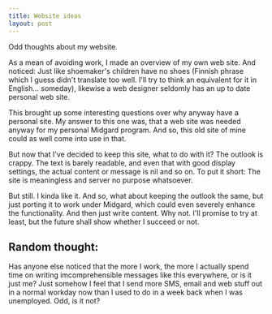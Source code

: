 ```yaml
---
title: Website ideas
layout: post
---
```

Odd thoughts about my website.

As a mean of avoiding work, I made an overview of my own web site. And noticed: Just like shoemaker's children have no shoes (Finnish phrase which I guess didn't translate too well. I'll try to think an equivalent for it in English... someday), likewise a web designer seldomly has an up to date personal web site.

This brought up some interesting questions over why anyway have a personal site. My answer to this one was, that a web site was needed anyway for my personal Midgard program. And so, this old site of mine could as well come into use in that.

But now that I've decided to keep this site, what to do with it? The outlook is crappy. The text is barely readable, and even that with good display settings, the actual content or message is nil and so on. To put it short: The site is meaningless and server no purpose whatsoever.

But still. I kinda like it. And so, what about keeping the outlook the same, but just porting it to work under Midgard, which could even severely enhance the functionality. And then just write content. Why not. I'll promise to try at least, but the future shall show whether I succeed or not.

## Random thought:

Has anyone else noticed that the more I work, the more I actually spend time on writing imcomprehensible messages like this everywhere, or is it just me? Just somehow I feel that I send more SMS, email and web stuff out in a normal workday now than I used to do in a week back when I was unemployed. Odd, is it not? 
